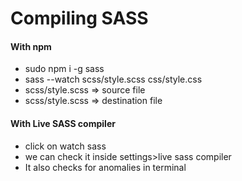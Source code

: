 <h1> Compiling SASS </h1>

<h4> With npm </h4>

<ul>
<li>sudo npm i -g sass</li>
<li>sass --watch scss/style.scss css/style.css</li>
<li>scss/style.scss => source file</li>
<li>scss/style.scss => destination file</li>
</ul>


<h4> With Live SASS compiler</h4>

<ul>
<li>click on watch sass</li>
<li>we can check it inside settings>live sass compiler</li>
<li>It also checks for anomalies in terminal</li>
</ul>